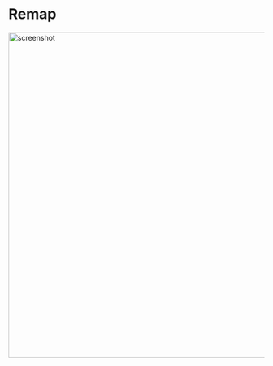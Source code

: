 # Remap

<img src="/uploads/b9d8ea41820a6b93c25b4675c2b24971/Screen_Shot_2019-04-19_at_11.38.58.png" alt="screenshot" width="640"/>
